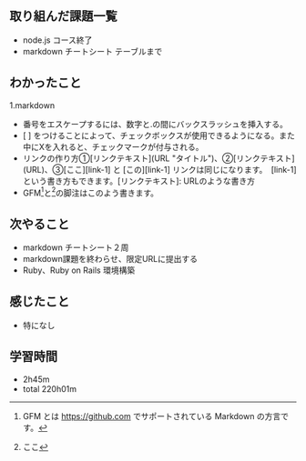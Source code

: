 ## 取り組んだ課題一覧
- node.js コース終了
- markdown チートシート テーブルまで
## わかったこと
1.markdown
- 番号をエスケープするには、数字と.の間にバックスラッシュを挿入する。
- \[ ] をつけることによって、チェックボックスが使用できるようになる。また中にXを入れると、チェックマークが付与される。
- リンクの作り方①\[リンクテキスト](URL "タイトル")、②\[リンクテキスト](URL)、③[ここ][link-1] と [この][link-1] リンクは同じになります。　[link-1] という書き方もできます。[リンクテキスト]: URLのような書き方
- GFM[^1]と[^2]の脚注はこのよう書きます。 

[^1]: GFM とは https://github.com でサポートされている Markdown の方言です。
[^2]:ここ


## 次やること
- markdown チートシート２周
- markdown課題を終わらせ、限定URLに提出する
- Ruby、Ruby on Rails 環境構築
## 感じたこと
- 特になし
## 学習時間
- 2h45m
- total 220h01m
